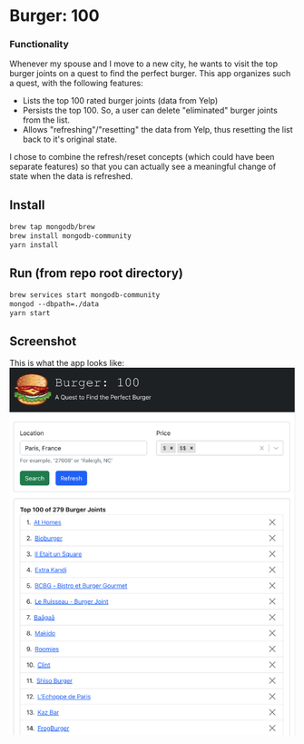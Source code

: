 # Burger: 100
### Functionality
Whenever my spouse and I move to a new city, he wants to visit the top burger joints on a quest to find the perfect burger. This app organizes such a quest, with the following features:
- Lists the top 100 rated burger joints (data from Yelp)
- Persists the top 100. So, a user can delete "eliminated" burger joints from the list.
- Allows "refreshing"/"resetting" the data from Yelp, thus resetting the list back to it's original state.

I chose to combine the refresh/reset concepts (which could have been separate features) so that you can actually see a meaningful change of state when the data is refreshed.

## Install
```
brew tap mongodb/brew
brew install mongodb-community
yarn install
```

## Run (from repo root directory)
```
brew services start mongodb-community
mongod --dbpath=./data
yarn start
```

## Screenshot
This is what the app looks like:
![screenshot](./Screenshot.png)